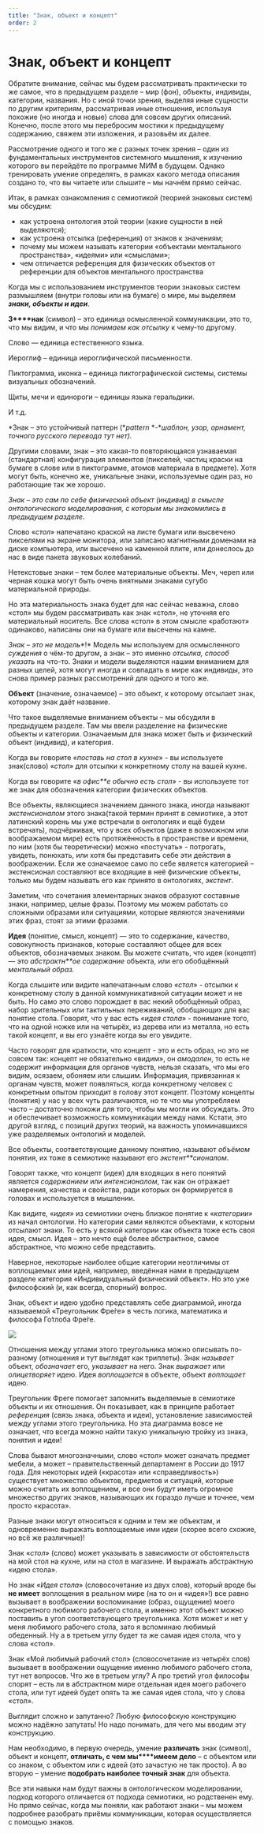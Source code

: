 ```yaml
---
title: "Знак, объект и концепт"
order: 2
---
```


# Знак, объект и концепт

Обратите внимание, сейчас мы будем рассматривать практически то же самое, что в предыдущем разделе – мир (фон), объекты, индивиды, категории, названия. Но с иной точки зрения, выделяя иные сущности по другим критериям, рассматривая иные отношения, используя похожие (но иногда и новые) слова для совсем других описаний. Конечно, после этого мы перебросим мостики к предыдущему содержанию, свяжем эти изложения, и разовьём их далее.

Рассмотрение одного и того же с разных точек зрения – один из фундаментальных инструментов системного мышления, к изучению которого вы перейдёте по программе МИМ в будущем. Однако тренировать умение определять, в рамках какого метода описания создано то, что вы читаете или слышите – мы начнём прямо сейчас.

Итак, в рамках ознакомления с семиотикой (теорией знаковых систем) мы обсудим:

* как устроена онтология этой теории (какие сущности в ней выделяются);
* как устроена отсылка (референция) от знаков к значениям;
* почему мы можем называть категории «объектами ментального пространства», «идеями» или «смыслами»;
* чем отличается референция для физических объектов от референции для объектов ментального пространства

Когда мы с использованием инструментов теории знаковых систем размышляем (внутри головы или на бумаге) о мире, мы выделяем ***знаки, объекты и идеи***.

**З****нак** (символ) – это единица осмысленной коммуникации, это то, что мы видим, и что мы *понимаем как отсылку* к чему-то другому.

Слово — единица естественного языка.

Иероглиф – единица иероглифической письменности.

Пиктограмма, иконка – единица пиктографической системы, системы визуальных обозначений.

Щиты, мечи и единороги – единицы языка геральдики.

И т.д.

*Знак – это устойчивый паттерн (**pattern* *-**шаблон, узор, орнамент, точного русского перевода тут нет).*

Другими словами, знак – это какая-то повторяющаяся узнаваемая (стандартная) конфигурация элементов (пикселей, частиц краски на бумаге в слове или в пиктограмме, атомов материала в предмете). Хотя могут быть, конечно же, уникальные знаки, используемые один раз, но работающие так же хорошо.

*Знак –* *это* *сам по себе* *физический объект (индивид) в смысле онтологического моделирования, с которым мы знакомились в предыдущем разделе*.

Слово «*стол*» напечатано краской на листе бумаги или высвечено пикселями на экране монитора, или записано магнитными доменами на диске компьютера, или высечено на каменной плите, или донеслось до нас в виде пакета звуковых колебаний.

Нетекстовые знаки – тем более материальные объекты. Меч, череп или черная кошка могут быть очень внятными знаками сугубо материальной природы.

Но эта материальность знака будет для нас сейчас неважна, слово «стол» мы будем рассматривать как знак «стол», не уточняя его материальный носитель. Все слова «стол» в этом смысле «работают» одинаково, написаны они на бумаге или высечены на камне.

*Знак – это не модель**!* Модель мы используем для осмысленного *суждения* о чём-то другом, а знак – это именно *отсылка, способ указать* на что-то. Знаки и модели выделяются нашим вниманием для разных целей, хотя могут иногда и совпадать в мире как индивиды, это снова пример разных рассмотрений для одного и того же.

**Объект** (значение, означаемое) – это объект, к которому отсылает знак, которому знак даёт название.

Что такое выделяемые вниманием объекты – мы обсудили в предыдущем разделе. Там мы ввели разделение на физические объекты и категории. Означаемым для знака может быть и физический объект (индивид), и категория.

Когда вы говорите «*поставь на стол в кухне*» - вы используете знак(слово) «*стол*» для отсылки к конкретному столу на вашей кухне.

Когда вы говорите «*в офис**е* *обычно* *есть* *стол*» - вы используете тот же знак для обозначения категории физических объектов.

Все объекты, являющиеся значением данного знака, иногда называют *экстенсионалом* этого знака(такой термин принят в семиотике, а этот латинский корень мы уже встречали в онтологиях и ещё будем встречать), подчёркивая, что у всех объектов (даже в возможном или воображаемом мире) есть протяжённость в пространстве и времени, по ним (хотя бы теоретически) можно «постучать» - потрогать, увидеть, понюхать, или хотя бы представить себе эти действия в воображении. Если же означаемое само по себе является категорией – экстенсионал составляют все входящие в неё физические объекты, только мы будем называть его как принято в онтологиях, *экстент*.

Заметим, что сочетания элементарных знаков образуют составные знаки, например, целые фразы. Поэтому мы можем работать со сложными образами или ситуациями, которые являются значениями этих фраз, стоят за этими фразами.

**Идея** (понятие, смысл, концепт) — это то содержание, качество, совокупность признаков, которые составляют общее для всех объектов, обозначаемых знаком. Вы можете считать, что идея (концепт) — это *абстрактн**ое содержание* объекта, или его обобщённый *ментальный образ.*

Когда слышите или видите напечатанным слово «*стол*» - отсылки к конкретному столу в данной коммуникативной ситуации может и не быть. Но само это слово порождает в вас некий обобщённый образ, набор зрительных или тактильных переживаний, обобщающих для вас понятие стола. Говорят, что у вас есть «*идея стола*» - понимание того, что на одной ножке или на четырёх, из дерева или из металла, но есть такой концепт, и вы его узнаёте когда вы его увидите.

Часто говорят для краткости, что концепт - это и есть образ, но это не совсем так: концепт не обязательно «видим», он *амодален*, то есть не содержит информации для органов чувств, нельзя сказать, что мы его видим, осязаем, обоняем или слышим. Информация, привязанная к органам чувств, может появляться, когда конкретному человек с конкретным опытом приходит в голову этот концепт. Поэтому концепты (понятия) у нас у всех чуть различаются, но те что мы употребляем часто – достаточно похожи для того, чтобы мы могли их обсуждать. Это и обеспечивает возможность коммуникации между нами. Кстати, это другой взгляд, с позиций других теорий, на важность упоминавшихся уже разделяемых онтологий и моделей.

Все объекты, соответствующие данному понятию, называют *объёмом* понятия, их тоже в семиотике называют его *экстент**сионалом*.

Говорят также, что концепт (идея) для входящих в него понятий является *содержанием* или *интенсионалом*, так как он отражает намерения, качества и свойства, ради которых он формируется в головах и используется в мышлении.

Как видите, «*идея*» из семиотики очень близкое понятие к «*категории*» из начал онтологии. Но категории сами являются объектами, к которым отсылают знаки. То есть у всякой категории как объекта тоже есть своя идея, смысл. Идея – это нечто ещё более абстрактное, самое абстрактное, что можно себе представить.

Наверное, некоторые наиболее общие категории неотличимы от воплощаемых ими идей, например, введённая нами в предыдущем разделе категория «Индивидуальный физический объект». Но это уже философский (и, как всегда, спорный) вопрос.

Знак, объект и идею удобно представлять себе диаграммой, иногда называемой «Треугольник Фре́ге» в честь логика, математика и философа Го́тлоба Фре́ге.

![](/ru/rational-work/6.png)

Отношения между углами этого треугольника можно описывать по-разному (отношения и тут выглядят как триплеты). Знак *называет* объект, *обозначает* его, *указывает* на него. Знак *выражает* или *олицетворяет* идею. Идея *воплощается* в объекте, объект *воплощает* идею.

Треугольник Фреге помогает запомнить выделяемые в семиотике объекты и их отношения. Он показывает, как в принципе работает *референция* (связь знака, объекта и идеи), установление зависимостей между углами этого треугольника. Но эта диаграмма вовсе не означает, что всегда можно найти такую уникальную тройку из знака, понятия и идеи!

Слова бывают многозначными, слово «стол» может означать предмет мебели, а может – правительственный департамент в России до 1917 года. Для некоторых идей («красота» или «справедливость») существует множество объектов, предметов и ситуаций, которые можно считать их воплощением, и все они будут иметь огромное множество других знаков, называющих их гораздо лучше и точнее, чем просто «красота».

Разные знаки могут относиться к одним и тем же объектам, и одновременно выражать воплощаемые ими идеи (скорее всего схожие, но всё же различные)!

Знак «*стол*» (слово) может указывать в зависимости от обстоятельств на мой стол на кухне, или на стол в магазине. И выражать абстрактную «идею стола».

Но знак «*Идея стола*» (словосочетание из двух слов), который вроде бы **не имеет** воплощения в реальном мире (на то он и «идея»!) все равно вызывает в воображении воспоминание (образ, ощущение) моего конкретного любимого рабочего стола, и именно этот объект можно поставить в угол соответствующего треугольника. Хотя может и нет у меня любимого рабочего стола, зато я вспоминаю любимый обеденный. Ну а в третьем углу будет та же самая идея стола, что у слова «стол».

Знак «Мой любимый рабочий стол» (словосочетание из четырёх слов) вызывает в воображении ощущение именно любимого рабочего стола, тут нет вопросов. Что же в третьем углу? А про третий угол философы спорят – есть ли в абстрактном мире отдельная идея моего рабочего стола, или тут идеей будет опять та же самая идея стола, что у слова «стол».

Выглядит сложно и запутанно? Любую философскую конструкцию можно надёжно запутать! Но надо понимать, для чего мы вводим эту конструкцию.

Нам необходимо, в первую очередь, умение **различать** знак (символ), объект и концепт, **отличать, с чем мы****имеем дело** – с объектом или со знаком, с объектом или с идеей (это зачастую не так просто). А во вторую – умение **подобрать наиболее точный знак** для объекта.

Все эти навыки нам будут важны в онтологическом моделировании, подход которого отличается от подхода семиотики, но родственен ему. Но прямо сейчас, когда мы поняли, как работают знаки – мы можем подробнее разобрать приёмы коммуникации, которая осуществляется с помощью знаков.